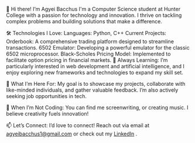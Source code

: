 👋 Hi there! I’m Agyei Bacchus
I'm a Computer Science student at Hunter College with a passion for technology and innovation. I thrive on tackling complex problems and building solutions that make a difference.

🛠️ Technologies I Love:
Languages: Python, C++
Current Projects:
Orderbook: A comprehensive trading platform designed to streamline transactions.
6502 Emulator: Developing a powerful emulator for the classic 6502 microprocessor.
Black-Scholes Pricing Model: Implemented to facilitate option pricing in financial markets.
🌱 Always Learning:
I’m particularly interested in web development and artificial intelligence, and I enjoy exploring new frameworks and technologies to expand my skill set.

🎯 What I’m Here For:
My goal is to showcase my projects, collaborate with like-minded individuals, and gather valuable feedback. I’m also actively seeking job opportunities in tech.

🎨 When I’m Not Coding:
You can find me screenwriting, or creating music. I believe creativity fuels innovation!

📫 Let’s Connect:
I’d love to connect! Reach out via email at agyeibacchus1@gmail.com or check out my [LinkedIn](www.linkedin.com/in/agyei-bacchus) .

